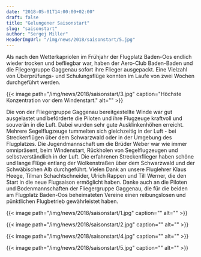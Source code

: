 ```yaml
---
date: "2018-05-01T14:00:00+02:00"
draft: false
title: "Gelungener Saisonstart"
slug: "saisonstart"
author: "Sergej Miller"
HeaderImgUrl: "/img/news/2018/saisonstart/5.jpg"
---
```


Als nach den Wetterkapriolen im Frühjahr der Flugplatz Baden-Oos endlich wieder trocken und befliegbar war, haben der Aero-Club Baden-Baden und die Fliegergruppe Gaggenau sofort ihre Flieger ausgepackt. Eine Vielzahl von Überprüfungs- und Schulungsflüge konnten im Laufe von zwei Wochen durchgeführt werden.

{{< image path="/img/news/2018/saisonstart/3.jpg" caption="Höchste Konzentration vor dem Windenstart." alt="" >}} 

<!--more-->

Die von der Fliegergruppe Gaggenau bereitgestellte Winde war gut ausgelastet und beförderte die Piloten und ihre Flugzeuge kraftvoll und souverän in die Luft. Dabei wurden sehr gute Ausklinkenhöhen erreicht. Mehrere Segelflugzeuge tummelten sich gleichzeitig in der Luft - bei Streckenflügen über dem Schwarzwald oder in der Umgebung des Flugplatzes. Die Jugendmannschaft um die Brüder Weber war wie immer omnipräsent, beim Windenstart, Rückholen von Segelflugzeugen und selbstverständlich in der Luft. Die erfahrenen Streckenflieger haben schöne und lange Flüge entlang der Wolkenstraßen über dem Schwarzwald und der Schwäbischen Alb durchgeführt. Vielen Dank an unsere Fluglehrer Klaus Heege, Tilman Schachtschneider, Ulrich Rappen und Till Werner, die den Start in die neue Flugsaison ermöglicht haben. Danke auch an die Piloten und Bodenmannschaften der Fliegergruppe Gaggenau, die für die beiden am Flugplatz Baden-Oos beheimateten Vereine einen reibungslosen und pünktlichen Flugbetrieb gewährleistet haben.
 
{{< image path="/img/news/2018/saisonstart/1.jpg" caption="" alt="" >}} 
<p></p>
{{< image path="/img/news/2018/saisonstart/2.jpg" caption="" alt="" >}}                                                          
<p></p>
{{< image path="/img/news/2018/saisonstart/4.jpg" caption="" alt="" >}}                                                          
<p></p>
{{< image path="/img/news/2018/saisonstart/5.jpg" caption="" alt="" >}}                                                          


